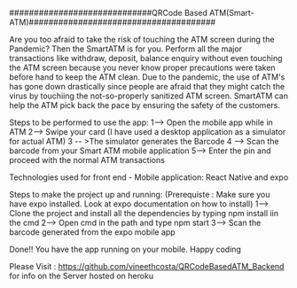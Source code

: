 #############################QRCode Based ATM(Smart-ATM)######################################

Are you too afraid to take the risk of touching the ATM screen during the Pandemic? Then the SmartATM is for you. Perform all the major transactions like withdraw, deposit, 
balance enquiry without even touching the ATM screen because you never know proper precautions were taken before hand to keep the ATM clean.
Due to the pandemic, the use of ATM's has gone down drastically since people are afraid that they might catch the virus by touchiing the not-so-properly sanitized ATM screen.
SmartATM can help the ATM pick back the pace by ensuring the safety of the customers.

Steps to be performed to use the app:
1--> Open the mobile app while in ATM
2--> Swipe your card (I have used a desktop application as a simulator for actual ATM)
3 -- >The simulator generates the Barcode
4 --> Scan the barcode from your Smart ATM mobile application
5--> Enter the pin and proceed with the normal ATM transactions

Technologies used for front end - Mobile application:  React Native and expo

Steps to make the project up and running: (Prerequiste : Make sure you have expo installed. Look at expo documentation on how to install)
1--> Clone the project and install all the dependencies by typing npm install iin the cmd
2--> Open cmd in the path and type npm start
3--> Scan the barcode generated from the expo mobile app

Done!!  You have the app running on your mobile. Happy coding

Please Visit : https://github.com/vineethcosta/QRCodeBasedATM_Backend  for info on the Server hosted on heroku
